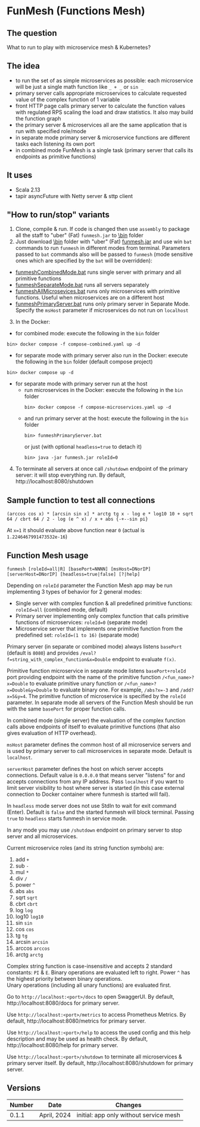 # FunMesh (Functions Mesh)

## The question
What to run to play with microservice mesh & Kubernetes?

## The idea
- to run the set of as simple microservices as possible: each microservice will be just a single math function like `_ + _` or `sin _` 
- primary server calls appropriate microservices to calculate requested value of the complex function of 1 variable
- front HTTP page calls primary server to calculate the function values with regulated RPS scaling the load and draw statistics. 
It also may build the function graph
- the primary server & microservices all are the same application that is run with specified role/mode 
- in separate mode primary server & microservice functions are different tasks each listening its own port 
- in combined mode FunMesh is a single task (primary server that calls its endpoints as primitive functions)

## It uses
- Scala 2.13
- tapir asyncFuture with Netty server & sttp client

## "How to run/stop" variants

1. Clone, compile & run. If code is changed then use `assembly` to package all the staff to "uber" (Fat) `funmesh.jar` to [\bin](bin) folder
2. Just download [\bin](bin) folder with "uber" (Fat) [funmesh.jar](bin%2Ffunmesh.jar) and use win `bat` commands 
to run `funmesh` in different modes from terminal. Parameters passed to `bat` commands also will be passed to `funmesh` 
(mode sensitive ones which are specified by the `bat` will be overridden):
- [funmeshCombinedMode.bat](bin%2FfunmeshCombinedMode.bat) runs single server with primary and all primitive functions
- [funmeshSeparateMode.bat](bin%2FfunmeshSeparateMode.bat) runs all servers separately
- [funmeshAllMicrosevices.bat](bin%2FfunmeshAllMicrosevices.bat) runs only microservices with primitive functions. 
Useful when microservices are on a different host
- [funmeshPrimaryServer.bat](bin%2FfunmeshPrimaryServer.bat) runs only primary server in Separate Mode. 
Specify the `msHost` parameter if microservices do not run on `localhost` 
3. In the Docker:
- for combined mode: execute the following in the `bin` folder
```
bin> docker compose -f compose-combined.yaml up -d
```
- for separate mode with primary server also run in the Docker: execute the following in the `bin` folder  (default compose project)
```
bin> docker compose up -d
```
- for separate mode with primary server run at the host
  - run microservices in the Docker: execute the following in the `bin` folder
    ```
    bin> docker compose -f compose-microservices.yaml up -d
    ```
  - and run primary server at the host: execute the following in the `bin` folder
    ```
    bin> funmeshPrimaryServer.bat
    ```
    or just (with optional `headless=true` to detach it)
    ```
    bin> java -jar funmesh.jar roleId=0
    ```
4. To terminate all servers at once call `/shutdown` endpoint of the primary server: it will stop everything run.
By default, http://localhost:8080/shutdown

## Sample function to test all connections
```
(arccos cos x) * [arcsin sin x] * arctg tg x - log e * log10 10 + sqrt 64 / cbrt 64 / 2 - log (e ^ x) / x + abs {-+--sin pi}
```
At `x=1` it should evaluate above function near `0` (actual is `1.2246467991473532e-16`)

## Function Mesh usage

`funmesh [roleId=all|R] [basePort=NNNN] [msHost=DNorIP] [serverHost=DNorIP] [headless=true|false] [?|help]`

Depending on `roleId` parameter the Function Mesh app may be run implementing 3 types of behavior for 2 general modes:
- Single server with complex function & all predefined primitive functions: `roleId=all` (combined mode, default)
- Primary server implementing only complex function that calls primitive functions of microservices: `roleId=0` (separate mode)
- Microservice server that implements one primitive function from the predefined set: `roleId=(1 to 16)` (separate mode)

Primary server (in separate or combined mode) always listens `basePort` (default is `8080`) and
provides `/eval?f=string_with_complex_function&x=Double` endpoint to evaluate `f(x)`.

Primitive function microservice in separate mode listens `basePort+roleId` port providing endpoint with the name of the primitive function
`/<fun_name>?x=Double` to evaluate primitive unary function or `/<fun_name>?x=Double&y=Double` to evaluate binary one.
For example, `/abs?x=-3` and `/add?x=5&y=4`.
The primitive function of microservice is specified by the `roleId` parameter.
In separate mode all servers of the Function Mesh should be run with the same `basePort` for proper function calls.

In combined mode (single server) the evaluation of the complex function calls above endpoints of itself to evaluate primitive
functions (that also gives evaluation of HTTP overhead).

`msHost` parameter defines the common host of all microservice servers and is used by primary server to call microservices
in separate mode. Default is `localhost`.

`serverHost` parameter defines the host on which server accepts connections. Default value is `0.0.0.0` that means
server "listens" for and accepts connections from any IP address. Pass `localhost` if you want to limit server visibility
to host where server is started (in this case external connection to Docker container where funmesh is started will fail).

In `headless` mode server does not use StdIn to wait for exit command (Enter). Default is `false` and the started funmesh will block terminal.
Passing `true` to `headless` starts funmesh in service mode. 

In any mode you may use `/shutdown` endpoint on primary server to stop server and all microservices.

Current microservice roles (and its string function symbols) are:
1. add `+`
2. sub `-`
3. mul `*`
4. div `/`
5. power `^`
6. abs `abs`
7. sqrt `sqrt`
8. cbrt `cbrt`
9. log `log`
10. log10 `log10`
11. sin `sin`
12. cos `cos`
13. tg `tg`
14. arcsin `arcsin`
15. arccos `arccos`
16. arctg `arctg`

Complex string function is case-insensitive and accepts 2 standard constants: `PI` & `E`.
Binary operations are evaluated left to right. Power `^` has the highest priority between binary operations.  
Unary operations (including all unary functions) are evaluated first.

Go to `http://localhost:<port>/docs` to open SwaggerUI. By default, http://localhost:8080/docs for primary server. 

Use `http://localhost:<port>/metrics` to access Prometheus Metrics. By default, http://localhost:8080/metrics for primary server.

Use `http://localhost:<port>/help` to access the used config and this help description and may be used as health check. By default, http://localhost:8080/help for primary server.

Use `http://localhost:<port>/shutdown` to terminate all microservices & primary server itself. By default, http://localhost:8080/shutdown for primary server.


## Versions
| Number | Date        | Changes                                |
|--------|-------------|----------------------------------------|
| 0.1.1  | April, 2024 | initial: app only without service mesh |
